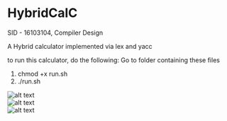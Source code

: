 # HybridCalC

SID - 16103104, Compiler Design

A Hybrid calculator implemented via lex and yacc

to run this calculator, do the following:
Go to folder containing these files
1. chmod +x run.sh
2. ./run.sh


![alt text](https://github.com/singh-l/TicTacToe/blob/master/images/p1.png?raw=true)
</br>
![alt text](https://github.com/singh-l/TicTacToe/blob/master/images/p2.png?raw=true)
</br>
![alt text](https://github.com/singh-l/TicTacToe/blob/master/images/p3.png?raw=true)
